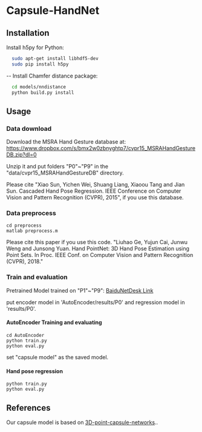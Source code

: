 # Capsule-HandNet

## Installation

Install h5py for Python:
```bash
  sudo apt-get install libhdf5-dev
  sudo pip install h5py
```
--
Install Chamfer distance package:
```bash
  cd models/nndistance
  python build.py install
``` 

## Usage
### Data download
Download the MSRA Hand Gesture database at:
https://www.dropbox.com/s/bmx2w0zbnyghtp7/cvpr15_MSRAHandGestureDB.zip?dl=0

Unzip it and put folders "P0"~"P9" in the "data/cvpr15_MSRAHandGestureDB" directory.

Please cite "Xiao Sun, Yichen Wei, Shuang Liang, Xiaoou Tang and Jian Sun. Cascaded Hand Pose Regression. IEEE Conference on Computer Vision and Pattern Recognition (CVPR), 2015", if you use this database.

### Data preprocess
    cd preprocess
    matlab preprocess.m 
Please cite this paper if you use this code.
"Liuhao Ge, Yujun Cai, Junwu Weng and Junsong Yuan. Hand PointNet: 3D Hand Pose Estimation using Point Sets. In Proc. IEEE Conf. on Computer Vision and Pattern Recognition (CVPR), 2018."


### Train and evaluation

Pretrained Model trained on "P1"~"P9": [BaiduNetDesk Link](https://pan.baidu.com/s/1AhDSa_G39tcEssLhABff1g)

put encoder model in 'AutoEncoder/results/P0' and regression model in 'results/P0'.
#### AutoEncoder Training and evaluating
    cd AutoEncoder
    python train.py
    python eval.py
set "capsule model" as the saved model.

#### Hand pose regression
    python train.py
    python eval.py
    
## References
Our capsule model is based on <a href="https://github.com/yongheng1991/3D-point-capsule-networks" target="_blank">3D-point-capsule-networks</a>..
    



